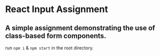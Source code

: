 # React Input Assignment

## A simple assignment demonstrating the use of class-based form components. 

run `npm i` & `npm start` in the root directory.
